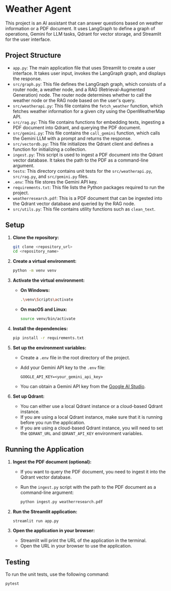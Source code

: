 # Weather Agent

This project is an AI assistant that can answer questions based on weather information or a PDF document. It uses LangGraph to define a graph of operations, Gemini for LLM tasks, Qdrant for vector storage, and Streamlit for the user interface.

## Project Structure

*   `app.py`: The main application file that uses Streamlit to create a user interface. It takes user input, invokes the LangGraph graph, and displays the response.
*   `src/graph.py`: This file defines the LangGraph graph, which consists of a router node, a weather node, and a RAG (Retrieval-Augmented Generation) node. The router node determines whether to call the weather node or the RAG node based on the user's query.
*   `src/weatherapi.py`: This file contains the `fetch_weather` function, which fetches weather information for a given city using the OpenWeatherMap API.
*   `src/rag.py`: This file contains functions for embedding texts, ingesting a PDF document into Qdrant, and querying the PDF document.
*   `src/gemini.py`: This file contains the `call_gemini` function, which calls the Gemini LLM with a prompt and returns the response.
*   `src/vectordb.py`: This file initializes the Qdrant client and defines a function for initializing a collection.
*   `ingest.py`: This script is used to ingest a PDF document into the Qdrant vector database. It takes the path to the PDF as a command-line argument.
*   `tests`: This directory contains unit tests for the `src/weatherapi.py`, `src/rag.py`, and `src/gemini.py` files.
*   `.env`: This file stores the Gemini API key.
*   `requirements.txt`: This file lists the Python packages required to run the project.
*   `weatherresearch.pdf`: This is a PDF document that can be ingested into the Qdrant vector database and queried by the RAG node.
*   `src/utils.py`: This file contains utility functions such as `clean_text`.

## Setup

1.  **Clone the repository:**

    ```bash
    git clone <repository_url>
    cd <repository_name>
    ```

2.  **Create a virtual environment:**

    ```bash
    python -m venv venv
    ```

3.  **Activate the virtual environment:**

    *   **On Windows:**

        ```bash
        .\venv\Scripts\activate
        ```

    *   **On macOS and Linux:**

        ```bash
        source venv/bin/activate
        ```

4.  **Install the dependencies:**

    ```bash
    pip install -r requirements.txt
    ```

5.  **Set up the environment variables:**

    *   Create a `.env` file in the root directory of the project.
    *   Add your Gemini API key to the `.env` file:

        ```
        GOOGLE_API_KEY=<your_gemini_api_key>
        ```

    *   You can obtain a Gemini API key from the [Google AI Studio](https://makersuite.google.com/app/apikey).

6.  **Set up Qdrant:**

    *   You can either use a local Qdrant instance or a cloud-based Qdrant instance.
    *   If you are using a local Qdrant instance, make sure that it is running before you run the application.
    *   If you are using a cloud-based Qdrant instance, you will need to set the `QDRANT_URL` and `QDRANT_API_KEY` environment variables.

## Running the Application

1.  **Ingest the PDF document (optional):**

    *   If you want to query the PDF document, you need to ingest it into the Qdrant vector database.
    *   Run the `ingest.py` script with the path to the PDF document as a command-line argument:

        ```bash
        python ingest.py weatherresearch.pdf
        ```

2.  **Run the Streamlit application:**

    ```bash
    streamlit run app.py
    ```

3.  **Open the application in your browser:**

    *   Streamlit will print the URL of the application in the terminal.
    *   Open the URL in your browser to use the application.

## Testing

To run the unit tests, use the following command:

```bash
pytest